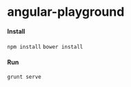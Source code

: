 angular-playground
==================

#### Install 
`npm install`
`bower install`

#### Run 
 ` grunt serve ` 
